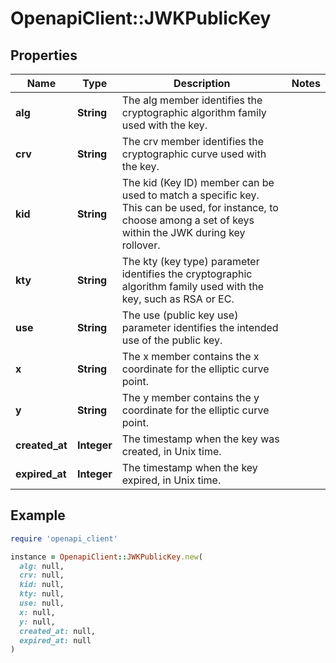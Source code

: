 # OpenapiClient::JWKPublicKey

## Properties

| Name | Type | Description | Notes |
| ---- | ---- | ----------- | ----- |
| **alg** | **String** | The alg member identifies the cryptographic algorithm family used with the key. |  |
| **crv** | **String** | The crv member identifies the cryptographic curve used with the key. |  |
| **kid** | **String** | The kid (Key ID) member can be used to match a specific key. This can be used, for instance, to choose among a set of keys within the JWK during key rollover. |  |
| **kty** | **String** | The kty (key type) parameter identifies the cryptographic algorithm family used with the key, such as RSA or EC. |  |
| **use** | **String** | The use (public key use) parameter identifies the intended use of the public key. |  |
| **x** | **String** | The x member contains the x coordinate for the elliptic curve point. |  |
| **y** | **String** | The y member contains the y coordinate for the elliptic curve point. |  |
| **created_at** | **Integer** | The timestamp when the key was created, in Unix time. |  |
| **expired_at** | **Integer** | The timestamp when the key expired, in Unix time. |  |

## Example

```ruby
require 'openapi_client'

instance = OpenapiClient::JWKPublicKey.new(
  alg: null,
  crv: null,
  kid: null,
  kty: null,
  use: null,
  x: null,
  y: null,
  created_at: null,
  expired_at: null
)
```

